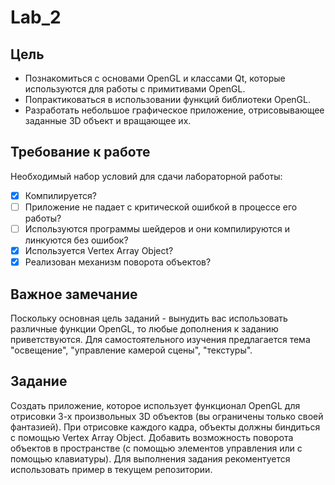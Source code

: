 # Lab_2
## Цель
* Познакомиться с основами OpenGL и классами Qt, которые используются для работы с примитивами OpenGL.
* Попрактиковаться в использовании функций библиотеки OpenGL.
* Разработать небольшое графическое приложение, отрисовывающее заданные 3D объект и вращающее их.

## Требование к работе
Необходимый набор условий для сдачи лабораторной работы:
- [x] Компилируется?
- [ ] Приложение не падает с критической ошибкой в процессе его работы?
- [ ] Используются программы шейдеров и они компилируются и линкуются без ошибок?
- [x] Используется Vertex Array Object?
- [x] Реализован механизм поворота объектов?

## Важное замечание
Поскольку основная цель заданий - вынудить вас использовать различные функции OpenGL, то любые дополнения к заданию приветствуются. Для самостоятельного изучения предлагается тема "освещение", "управление камерой сцены", "текстуры".

## Задание
Создать приложение, которое использует функционал OpenGL для отрисовки 3-х произвольных 3D объектов (вы ограничены только своей фантазией). При отрисовке каждого кадра, объекты должны биндиться с помощью Vertex Array Object. Добавить возможность поворота объектов в пространстве (с помощью элементов управления или с помощью клавиатуры). Для выполнения задания рекоментуется использовать пример в текущем репозитории.

